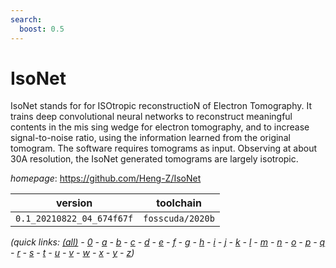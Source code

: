 ```yaml
---
search:
  boost: 0.5
---
```

# IsoNet

IsoNet stands for for ISOtropic reconstructioN of Electron Tomography. It trains deep convolutional neural networks to reconstruct meaningful contents in the mis sing wedge for electron tomography, and to increase signal-to-noise ratio, using the information learned from the original tomogram. The software requires tomograms as input. Observing at about 30A resolution, the IsoNet generated tomograms are largely isotropic.

*homepage*: <https://github.com/Heng-Z/IsoNet>

version | toolchain
--------|----------
``0.1_20210822_04_674f67f`` | ``fosscuda/2020b``


*(quick links: [(all)](../index.md) - [0](../0/index.md) - [a](../a/index.md) - [b](../b/index.md) - [c](../c/index.md) - [d](../d/index.md) - [e](../e/index.md) - [f](../f/index.md) - [g](../g/index.md) - [h](../h/index.md) - [i](../i/index.md) - [j](../j/index.md) - [k](../k/index.md) - [l](../l/index.md) - [m](../m/index.md) - [n](../n/index.md) - [o](../o/index.md) - [p](../p/index.md) - [q](../q/index.md) - [r](../r/index.md) - [s](../s/index.md) - [t](../t/index.md) - [u](../u/index.md) - [v](../v/index.md) - [w](../w/index.md) - [x](../x/index.md) - [y](../y/index.md) - [z](../z/index.md))*

